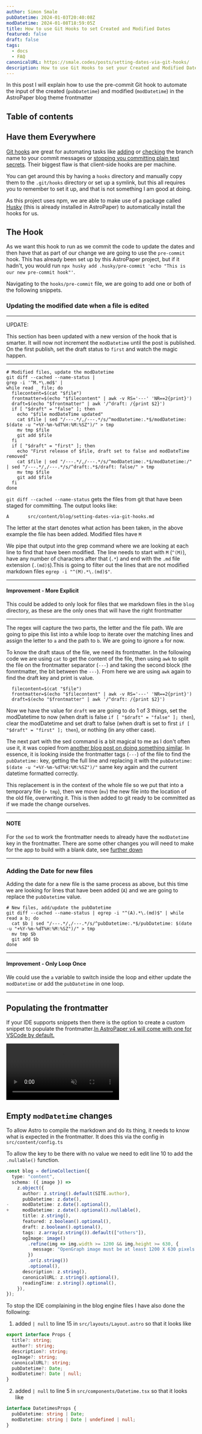 ```yaml
---
author: Simon Smale
pubDatetime: 2024-01-03T20:40:08Z
modDatetime: 2024-01-08T18:59:05Z
title: How to use Git Hooks to set Created and Modified Dates
featured: false
draft: false
tags:
  - docs
  - FAQ
canonicalURL: https://smale.codes/posts/setting-dates-via-git-hooks/
description: How to use Git Hooks to set your Created and Modified Dates on AstroPaper
---
```


In this post I will explain how to use the pre-commit Git hook to automate the input of the created (`pubDatetime`) and modified (`modDatetime`) in the AstroPaper blog theme frontmatter

## Table of contents

## Have them Everywhere

[Git hooks](https://git-scm.com/book/en/v2/Customizing-Git-Git-Hooks) are great for automating tasks like [adding](https://gist.github.com/SSmale/3b380e5bbed3233159fb7031451726ea) or [checking](https://itnext.io/using-git-hooks-to-enforce-branch-naming-policy-ffd81fa01e5e) the branch name to your commit messages or [stopping you committing plain text secrets](https://gist.github.com/SSmale/367deee757a9b2e119d241e120249000). Their biggest flaw is that client-side hooks are per machine.

You can get around this by having a `hooks` directory and manually copy them to the `.git/hooks` directory or set up a symlink, but this all requires you to remember to set it up, and that is not something I am good at doing.

As this project uses npm, we are able to make use of a package called [Husky](https://typicode.github.io/husky/) (this is already installed in AstroPaper) to automatically install the hooks for us.

## The Hook

As we want this hook to run as we commit the code to update the dates and then have that as part of our change we are going to use the `pre-commit` hook. This has already been set up by this AstroPaper project, but if it hadn't, you would run `npx husky add .husky/pre-commit 'echo "This is our new pre-commit hook"'`.

Navigating to the `hooks/pre-commit` file, we are going to add one or both of the following snippets.

### Updating the modified date when a file is edited

---

UPDATE:

This section has been updated with a new version of the hook that is smarter. It will now not increment the `modDatetime` until the post is published. On the first publish, set the draft status to `first` and watch the magic happen.

---

```shell
# Modified files, update the modDatetime
git diff --cached --name-status |
grep -i '^M.*\.md$' |
while read _ file; do
  filecontent=$(cat "$file")
  frontmatter=$(echo "$filecontent" | awk -v RS='---' 'NR==2{print}')
  draft=$(echo "$frontmatter" | awk '/^draft: /{print $2}')
  if [ "$draft" = "false" ]; then
    echo "$file modDateTime updated"
    cat $file | sed "/---.*/,/---.*/s/^modDatetime:.*$/modDatetime: $(date -u "+%Y-%m-%dT%H:%M:%SZ")/" > tmp
    mv tmp $file
    git add $file
  fi
  if [ "$draft" = "first" ]; then
    echo "First release of $file, draft set to false and modDateTime removed"
    cat $file | sed "/---.*/,/---.*/s/^modDatetime:.*$/modDatetime:/" | sed "/---.*/,/---.*/s/^draft:.*$/draft: false/" > tmp
    mv tmp $file
    git add $file
  fi
done
```

`git diff --cached --name-status` gets the files from git that have been staged for committing. The output looks like:

```shell
A       src/content/blog/setting-dates-via-git-hooks.md
```

The letter at the start denotes what action has been taken, in the above example the file has been added. Modified files have `M`

We pipe that output into the grep command where we are looking at each line to find that have been modified. The line needs to start with `M` (`^(M)`), have any number of characters after that (`.*`) and end with the `.md` file extension (`.(md)$`).This is going to filter out the lines that are not modified markdown files `egrep -i "^(M).*\.(md)$"`.

---

#### Improvement - More Explicit

This could be added to only look for files that we markdown files in the `blog` directory, as these are the only ones that will have the right frontmatter

---

The regex will capture the two parts, the letter and the file path. We are going to pipe this list into a while loop to iterate over the matching lines and assign the letter to `a` and the path to `b`. We are going to ignore `a` for now.

To know the draft staus of the file, we need its frontmatter. In the following code we are using `cat` to get the content of the file, then using `awk` to split the file on the frontmatter separator (`---`) and taking the second block (the fonmtmatter, the bit between the `---`). From here we are using `awk` again to find the draft key and print is value.

```shell
  filecontent=$(cat "$file")
  frontmatter=$(echo "$filecontent" | awk -v RS='---' 'NR==2{print}')
  draft=$(echo "$frontmatter" | awk '/^draft: /{print $2}')
```

Now we have the value for `draft` we are going to do 1 of 3 things, set the modDatetime to now (when draft is false `if [ "$draft" = "false" ]; then`), clear the modDatetime and set draft to false (when draft is set to first `if [ "$draft" = "first" ]; then`), or nothing (in any other case).

The next part with the sed command is a bit magical to me as I don't often use it, it was copied from [another blog post on doing something similar](https://mademistakes.com/notes/adding-last-modified-timestamps-with-git/). In essence, it is looking inside the frontmatter tags (`---`) of the file to find the `pubDatetime:` key, getting the full line and replacing it with the `pubDatetime: $(date -u "+%Y-%m-%dT%H:%M:%SZ")/"` same key again and the current datetime formatted correctly.

This replacement is in the context of the whole file so we put that into a temporary file (`> tmp`), then we move (`mv`) the new file into the location of the old file, overwriting it. This is then added to git ready to be committed as if we made the change ourselves.

---

#### NOTE

For the `sed` to work the frontmatter needs to already have the `modDatetime` key in the frontmatter. There are some other changes you will need to make for the app to build with a blank date, see [further down](#empty-moddatetime-changes)

---

### Adding the Date for new files

Adding the date for a new file is the same process as above, but this time we are looking for lines that have been added (`A`) and we are going to replace the `pubDatetime` value.

```shell
# New files, add/update the pubDatetime
git diff --cached --name-status | egrep -i "^(A).*\.(md)$" | while read a b; do
  cat $b | sed "/---.*/,/---.*/s/^pubDatetime:.*$/pubDatetime: $(date -u "+%Y-%m-%dT%H:%M:%SZ")/" > tmp
  mv tmp $b
  git add $b
done
```

---

#### Improvement - Only Loop Once

We could use the `a` variable to switch inside the loop and either update the `modDatetime` or add the `pubDatetime` in one loop.

---

## Populating the frontmatter

If your IDE supports snippets then there is the option to create a custom snippet to populate the frontmatter.[In AstroPaper v4 will come with one for VSCode by default.](https://github.com/satnaing/astro-paper/pull/206)

<video autoplay muted="muted" controls plays-inline="true" class="border border-skin-line">
  <source src="https://github.com/satnaing/astro-paper/assets/17761689/e13babbc-2d78-405d-8758-ca31915e41b0" type="video/mp4">
</video>

## Empty `modDatetime` changes

To allow Astro to compile the markdown and do its thing, it needs to know what is expected in the frontmatter. It does this via the config in `src/content/config.ts`

To allow the key to be there with no value we need to edit line 10 to add the `.nullable()` function.

```typescript
const blog = defineCollection({
  type: "content",
  schema: ({ image }) =>
    z.object({
      author: z.string().default(SITE.author),
      pubDatetime: z.date(),
-     modDatetime: z.date().optional(),
+     modDatetime: z.date().optional().nullable(),
      title: z.string(),
      featured: z.boolean().optional(),
      draft: z.boolean().optional(),
      tags: z.array(z.string()).default(["others"]),
      ogImage: image()
        .refine(img => img.width >= 1200 && img.height >= 630, {
          message: "OpenGraph image must be at least 1200 X 630 pixels!",
        })
        .or(z.string())
        .optional(),
      description: z.string(),
      canonicalURL: z.string().optional(),
      readingTime: z.string().optional(),
    }),
});
```

To stop the IDE complaining in the blog engine files I have also done the following:

1. added `| null` to line 15 in `src/layouts/Layout.astro` so that it looks like

```typescript
export interface Props {
  title?: string;
  author?: string;
  description?: string;
  ogImage?: string;
  canonicalURL?: string;
  pubDatetime?: Date;
  modDatetime?: Date | null;
}
```

<!-- This needs to be 2 as it doesn't pick it up with the code block -->

2. added `| null` to line 5 in `src/components/Datetime.tsx` so that it looks like

```typescript
interface DatetimesProps {
  pubDatetime: string | Date;
  modDatetime: string | Date | undefined | null;
}
```
